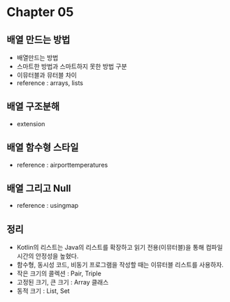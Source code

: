 # Chapter 05
## 배열 만드는 방법
- 배열만드는 방법
- 스마트한 방법과 스마트하지 못한 방법 구분
- 이뮤터블과 뮤터블 차이  
- reference : arrays, lists 

## 배열 구조분해
- extension

## 배열 함수형 스타일
- reference : airporttemperatures

## 배열 그리고 Null
- reference : usingmap

## 정리
- Kotlin의 리스트는 Java의 리스트를 확장하고 읽기 전용(이뮤터블)을 통해 컴파일 시간의 안정성을 높혔다.
- 함수형, 동시성 코드, 비동기 프로그램을 작성할 때는 이뮤터블 리스트를 사용하자.
- 작은 크기의 콜렉션 : Pair, Triple
- 고정된 크기, 큰 크기 : Array 클래스
- 동적 크기 : List, Set